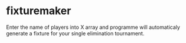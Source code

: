 # fixturemaker
Enter the name of players into X array and programme will automaticaly generate a fixture for your single elimination tournament.
